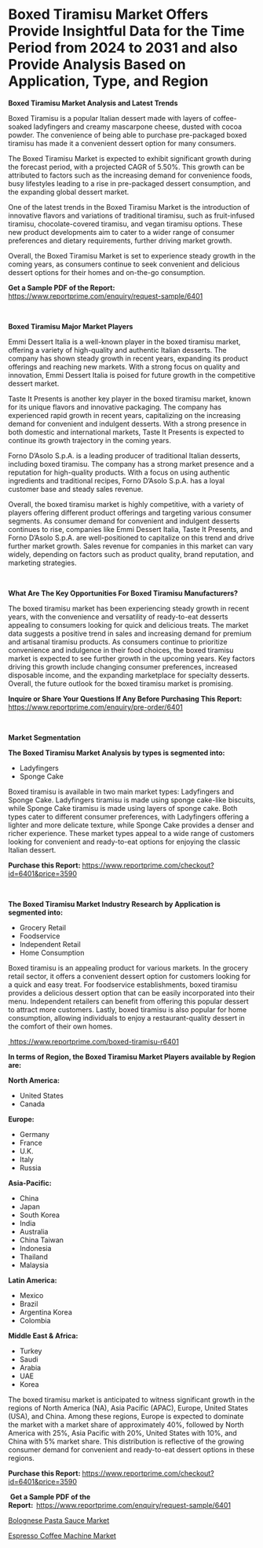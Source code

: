 <p><h1>Boxed Tiramisu Market Offers Provide Insightful Data for the Time Period from 2024 to 2031 and also Provide Analysis Based on Application, Type, and Region</h1></p><p><strong>Boxed Tiramisu Market Analysis and Latest Trends</strong></p>
<p><p>Boxed Tiramisu is a popular Italian dessert made with layers of coffee-soaked ladyfingers and creamy mascarpone cheese, dusted with cocoa powder. The convenience of being able to purchase pre-packaged boxed tiramisu has made it a convenient dessert option for many consumers.</p><p>The Boxed Tiramisu Market is expected to exhibit significant growth during the forecast period, with a projected CAGR of 5.50%. This growth can be attributed to factors such as the increasing demand for convenience foods, busy lifestyles leading to a rise in pre-packaged dessert consumption, and the expanding global dessert market.</p><p>One of the latest trends in the Boxed Tiramisu Market is the introduction of innovative flavors and variations of traditional tiramisu, such as fruit-infused tiramisu, chocolate-covered tiramisu, and vegan tiramisu options. These new product developments aim to cater to a wider range of consumer preferences and dietary requirements, further driving market growth.</p><p>Overall, the Boxed Tiramisu Market is set to experience steady growth in the coming years, as consumers continue to seek convenient and delicious dessert options for their homes and on-the-go consumption.</p></p>
<p><strong>Get a Sample PDF of the Report:&nbsp;</strong> <a href="https://www.reportprime.com/enquiry/request-sample/6401">https://www.reportprime.com/enquiry/request-sample/6401</a></p>
<p>&nbsp;</p>
<p><strong>Boxed Tiramisu Major Market Players</strong></p>
<p><p>Emmi Dessert Italia is a well-known player in the boxed tiramisu market, offering a variety of high-quality and authentic Italian desserts. The company has shown steady growth in recent years, expanding its product offerings and reaching new markets. With a strong focus on quality and innovation, Emmi Dessert Italia is poised for future growth in the competitive dessert market.</p><p>Taste It Presents is another key player in the boxed tiramisu market, known for its unique flavors and innovative packaging. The company has experienced rapid growth in recent years, capitalizing on the increasing demand for convenient and indulgent desserts. With a strong presence in both domestic and international markets, Taste It Presents is expected to continue its growth trajectory in the coming years.</p><p>Forno D’Asolo S.p.A. is a leading producer of traditional Italian desserts, including boxed tiramisu. The company has a strong market presence and a reputation for high-quality products. With a focus on using authentic ingredients and traditional recipes, Forno D’Asolo S.p.A. has a loyal customer base and steady sales revenue.</p><p>Overall, the boxed tiramisu market is highly competitive, with a variety of players offering different product offerings and targeting various consumer segments. As consumer demand for convenient and indulgent desserts continues to rise, companies like Emmi Dessert Italia, Taste It Presents, and Forno D’Asolo S.p.A. are well-positioned to capitalize on this trend and drive further market growth. Sales revenue for companies in this market can vary widely, depending on factors such as product quality, brand reputation, and marketing strategies.</p></p>
<p>&nbsp;</p>
<p><strong>What Are The Key Opportunities For Boxed Tiramisu Manufacturers?</strong></p>
<p><p>The boxed tiramisu market has been experiencing steady growth in recent years, with the convenience and versatility of ready-to-eat desserts appealing to consumers looking for quick and delicious treats. The market data suggests a positive trend in sales and increasing demand for premium and artisanal tiramisu products. As consumers continue to prioritize convenience and indulgence in their food choices, the boxed tiramisu market is expected to see further growth in the upcoming years. Key factors driving this growth include changing consumer preferences, increased disposable income, and the expanding marketplace for specialty desserts. Overall, the future outlook for the boxed tiramisu market is promising.</p></p>
<p><strong>Inquire or Share Your Questions If Any Before Purchasing This Report:</strong> <a href="https://www.reportprime.com/enquiry/pre-order/6401">https://www.reportprime.com/enquiry/pre-order/6401</a></p>
<p>&nbsp;</p>
<p><strong>Market Segmentation</strong></p>
<p><strong>The Boxed Tiramisu Market Analysis by types is segmented into:</strong></p>
<p><ul><li>Ladyfingers</li><li>Sponge Cake</li></ul></p>
<p><p>Boxed tiramisu is available in two main market types: Ladyfingers and Sponge Cake. Ladyfingers tiramisu is made using sponge cake-like biscuits, while Sponge Cake tiramisu is made using layers of sponge cake. Both types cater to different consumer preferences, with Ladyfingers offering a lighter and more delicate texture, while Sponge Cake provides a denser and richer experience. These market types appeal to a wide range of customers looking for convenient and ready-to-eat options for enjoying the classic Italian dessert.</p></p>
<p><strong>Purchase this Report:&nbsp;</strong><a href="https://www.reportprime.com/checkout?id=6401&price=3590">https://www.reportprime.com/checkout?id=6401&price=3590</a></p>
<p>&nbsp;</p>
<p><strong>The Boxed Tiramisu Market Industry Research by Application is segmented into:</strong></p>
<p><ul><li>Grocery Retail</li><li>Foodservice</li><li>Independent Retail</li><li>Home Consumption</li></ul></p>
<p><p>Boxed tiramisu is an appealing product for various markets. In the grocery retail sector, it offers a convenient dessert option for customers looking for a quick and easy treat. For foodservice establishments, boxed tiramisu provides a delicious dessert option that can be easily incorporated into their menu. Independent retailers can benefit from offering this popular dessert to attract more customers. Lastly, boxed tiramisu is also popular for home consumption, allowing individuals to enjoy a restaurant-quality dessert in the comfort of their own homes.</p></p>
<p><a href="https://www.reportprime.com/boxed-tiramisu-r6401">&nbsp;https://www.reportprime.com/boxed-tiramisu-r6401</a></p>
<p><strong>In terms of Region, the Boxed Tiramisu Market Players available by Region are:</strong></p>
<p>
    <p> <strong> North America: </strong>
        <ul>
            <li>United States</li>
            <li>Canada</li>
        </ul>
        </p> 
    <p> <strong> Europe: </strong>
        <ul>
            <li>Germany</li>
            <li>France</li>
            <li>U.K.</li>
            <li>Italy</li>
            <li>Russia</li>
        </ul>
        </p> 
    <p> <strong> Asia-Pacific: </strong>
        <ul>
            <li>China</li>
            <li>Japan</li>
            <li>South Korea</li>
            <li>India</li>
            <li>Australia</li>
            <li>China Taiwan</li>
            <li>Indonesia</li>
            <li>Thailand</li>
            <li>Malaysia</li>
        </ul>
        </p> 
    <p> <strong> Latin America: </strong>
        <ul>
            <li>Mexico</li>
            <li>Brazil</li>
            <li>Argentina Korea</li>
            <li>Colombia</li>
        </ul>
        </p> 
    <p> <strong> Middle East & Africa: </strong>
        <ul>
            <li>Turkey</li>
            <li>Saudi</li>
            <li>Arabia</li>
            <li>UAE</li>
            <li>Korea</li>
        </ul>
    </p>
    </p>
<p><p>The boxed tiramisu market is anticipated to witness significant growth in the regions of North America (NA), Asia Pacific (APAC), Europe, United States (USA), and China. Among these regions, Europe is expected to dominate the market with a market share of approximately 40%, followed by North America with 25%, Asia Pacific with 20%, United States with 10%, and China with 5% market share. This distribution is reflective of the growing consumer demand for convenient and ready-to-eat dessert options in these regions.</p></p>
<p><strong>Purchase this Report: </strong><a href="https://www.reportprime.com/checkout?id=6401&price=3590">https://www.reportprime.com/checkout?id=6401&price=3590</a></p>
<p>&nbsp;<strong>Get a Sample PDF of the Report:&nbsp;&nbsp;</strong><a href="https://www.reportprime.com/enquiry/request-sample/6401">https://www.reportprime.com/enquiry/request-sample/6401</a></p>
<p><strong></strong></p>
<p><p><a href="https://github.com/nathandecarvalho/Market-Research-Report-List-4/blob/main/bolognese-pasta-sauce-market.md">Bolognese Pasta Sauce Market</a></p><p><a href="https://www.linkedin.com/pulse/global-espresso-coffee-machine-market-size-expected-reach-tcepf?trackingId=xBTag0TcTXWhen2YwxcOiQ%3D%3D">Espresso Coffee Machine Market</a></p></p>